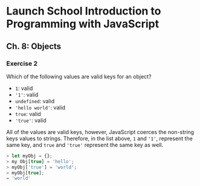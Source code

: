 # Launch School Introduction to Programming with JavaScript

## Ch. 8: Objects

### Exercise 2

Which of the following values are valid keys for an object?

- `1`: valid
- `'1'`: valid
- `undefined`: valid
- `'hello world'`: valid
- `true`: valid
- `'true'`: valid

All of the values are valid keys, however, JavaScript coerces the non-string
keys values to strings. Therefore, in the list above, `1` and `'1'`, represent
the same key, and `true` and `'true'` represent the same key as well.

```js
> let myObj = {};
> my Obj[true] = 'hello';
> myObj['true'] = 'world';
> myObj[true];
= 'world'
```